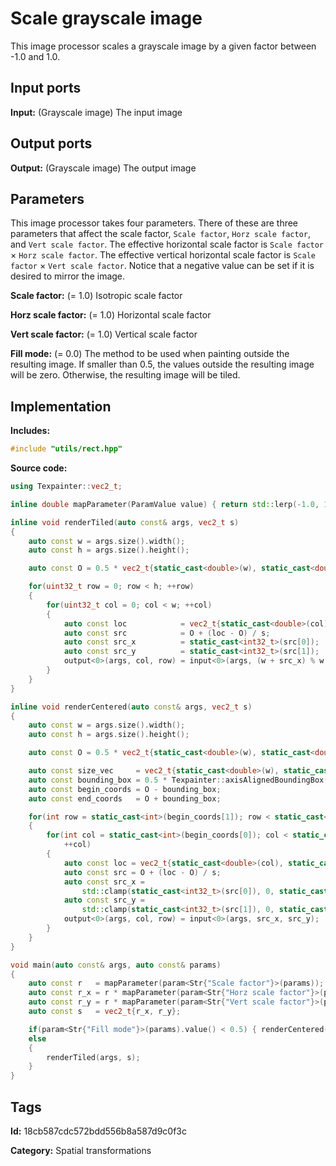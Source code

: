 # Scale grayscale image

This image processor scales a grayscale image by a given factor between -1.0 and 1.0.

## Input ports

__Input:__ (Grayscale image) The input image

## Output ports

__Output:__ (Grayscale image) The output image

## Parameters

This image processor takes four parameters. There of these are three parameters that affect the scale factor, `Scale factor`, `Horz scale factor`, and `Vert scale factor`. The effective horizontal scale factor is `Scale factor` × `Horz scale factor`. The effective vertical horizontal scale factor is `Scale factor` × `Vert scale factor`. Notice that a negative value can be set if it is desired to mirror the image.

__Scale factor:__ (= 1.0) Isotropic scale factor

__Horz scale factor:__ (= 1.0) Horizontal scale factor

__Vert scale factor:__ (= 1.0) Vertical scale factor

__Fill mode:__ (= 0.0) The method to be used when painting outside the resulting image. If smaller than 0.5, the values outside the resulting image will be zero. Otherwise, the resulting image will be tiled.

## Implementation

__Includes:__ 

```c++
#include "utils/rect.hpp"
```

__Source code:__ 

```c++
using Texpainter::vec2_t;

inline double mapParameter(ParamValue value) { return std::lerp(-1.0, 1.0, value.value()); }

inline void renderTiled(auto const& args, vec2_t s)
{
	auto const w = args.size().width();
	auto const h = args.size().height();

	auto const O = 0.5 * vec2_t{static_cast<double>(w), static_cast<double>(h)};

	for(uint32_t row = 0; row < h; ++row)
	{
		for(uint32_t col = 0; col < w; ++col)
		{
			auto const loc            = vec2_t{static_cast<double>(col), static_cast<double>(row)};
			auto const src            = O + (loc - O) / s;
			auto const src_x          = static_cast<int32_t>(src[0]);
			auto const src_y          = static_cast<int32_t>(src[1]);
			output<0>(args, col, row) = input<0>(args, (w + src_x) % w, (h + src_y) % h);
		}
	}
}

inline void renderCentered(auto const& args, vec2_t s)
{
	auto const w = args.size().width();
	auto const h = args.size().height();

	auto const O = 0.5 * vec2_t{static_cast<double>(w), static_cast<double>(h)};

	auto const size_vec     = vec2_t{static_cast<double>(w), static_cast<double>(h)};
	auto const bounding_box = 0.5 * Texpainter::axisAlignedBoundingBox(s * size_vec);
	auto const begin_coords = O - bounding_box;
	auto const end_coords   = O + bounding_box;

	for(int row = static_cast<int>(begin_coords[1]); row < static_cast<int>(end_coords[1]); ++row)
	{
		for(int col = static_cast<int>(begin_coords[0]); col < static_cast<int>(end_coords[0]);
		    ++col)
		{
			auto const loc = vec2_t{static_cast<double>(col), static_cast<double>(row)};
			auto const src = O + (loc - O) / s;
			auto const src_x =
			    std::clamp(static_cast<int32_t>(src[0]), 0, static_cast<int32_t>(w - 1));
			auto const src_y =
			    std::clamp(static_cast<int32_t>(src[1]), 0, static_cast<int32_t>(h - 1));
			output<0>(args, col, row) = input<0>(args, src_x, src_y);
		}
	}
}

void main(auto const& args, auto const& params)
{
	auto const r   = mapParameter(param<Str{"Scale factor"}>(params));
	auto const r_x = r * mapParameter(param<Str{"Horz scale factor"}>(params));
	auto const r_y = r * mapParameter(param<Str{"Vert scale factor"}>(params));
	auto const s   = vec2_t{r_x, r_y};

	if(param<Str{"Fill mode"}>(params).value() < 0.5) { renderCentered(args, s); }
	else
	{
		renderTiled(args, s);
	}
}
```

## Tags

__Id:__ 18cb587cdc572bdd556b8a587d9c0f3c

__Category:__ Spatial transformations